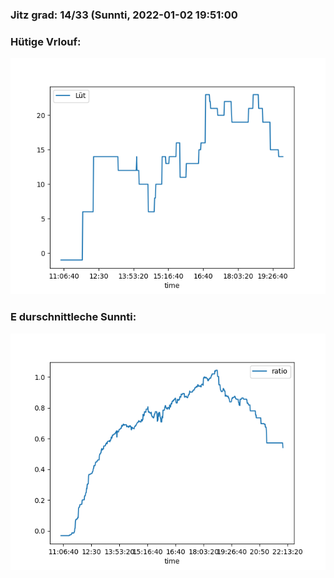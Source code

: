 ### Jitz grad: 14/33 (Sunnti, 2022-01-02 19:51:00

### Hütige Vrlouf:
![Graph](Today.png)

### E durschnittleche Sunnti:
![Graph](Sunnti.png)